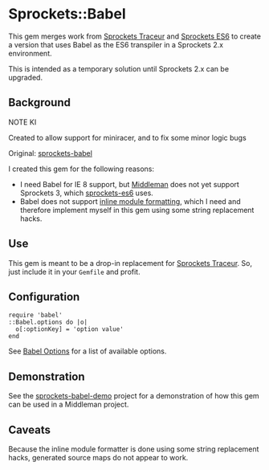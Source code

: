 # Sprockets::Babel

This gem merges work from [Sprockets Traceur](https://github.com/gunpowderlabs/sprockets-traceur)
and [Sprockets ES6](https://github.com/josh/sprockets-es6) to create a version that uses Babel as
the ES6 transpiler in a Sprockets 2.x environment.

This is intended as a temporary solution until Sprockets 2.x can be upgraded.

## Background

NOTE KI

Created to allow support for miniracer, and to fix some minor logic bugs

Original: [sprockets-babel](70mainstreet/sprockets-babel)

I created this gem for the following reasons:

* I need Babel for IE 8 support, but
  [Middleman](https://github.com/middleman/middleman-sprockets/issues/77)
  does not yet support Sprockets 3, which [sprockets-es6](https://github.com/josh/sprockets-es6)
  uses.
* Babel does not support [inline module formatting](https://github.com/babel/babel/issues/495),
  which I need and therefore implement myself in this gem using some string replacement hacks.

## Use

This gem is meant to be a drop-in replacement for
[Sprockets Traceur](https://github.com/gunpowderlabs/sprockets-traceur). So, just include it in your
`Gemfile` and profit.

## Configuration

```
require 'babel'
::Babel.options do |o|
  o[:optionKey] = 'option value'
end
```

See [Babel Options](https://babeljs.io/docs/usage/options/) for a list of available options.

## Demonstration

See the [sprockets-babel-demo](https://github.com/70mainstreet/sprockets-babel-demo) project for a
demonstration of how this gem can be used in a Middleman project.

## Caveats

Because the inline module formatter is done using some string replacement hacks, generated source
maps do not appear to work.
